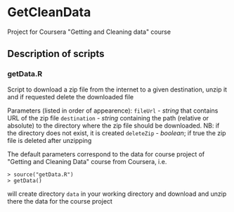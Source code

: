 # GetCleanData
Project for Coursera "Getting and Cleaning data" course

## Description of scripts

### getData.R
Script to download a zip file from the internet to a given destination, unzip it and if requested delete the downloaded file

Parameters (listed in order of appearence):
`fileUrl` - *string* that contains URL of the zip file
`destination` - *string* containing the path (relative or absolute) to the directory where the zip file should be downloaded.
                 NB: if the directory does not exist, it is created
`deleteZip` - *boolean*; if true the zip file is deleted after unzipping

The default parameters correspond to the data for course project of "Getting and Cleaning Data" course from Coursera, i.e.
```
> source("getData.R")
> getData()
```
will create directory `data` in your working directory and download and unzip there the data for the course project


